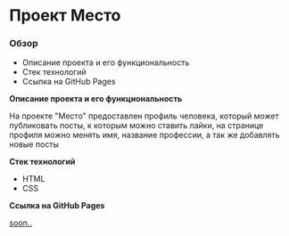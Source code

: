 <h1>Проект Место</h1>

### Обзор
* Описание проекта и его функциональность
* Стек технологий
* Ссылка на GitHub Pages

**Описание проекта и его функциональность**

<p>На проекте "Место" предоставлен профиль человека, который может публиковать посты, к которым можно ставить лайки, на странице профиля можно менять имя, название профессии, а так же добавлять новые посты</p>

**Стек технологий**

<ul>
    <li>HTML</li>
    <li>CSS</li>
</ul>

**Ссылка на GitHub Pages**

<a href="#">soon..</a>